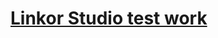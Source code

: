 # [Linkor Studio test work](https://negodiaev.github.io/trainingProjects/linkorStudioTest/build/index.html "Click to see the project")